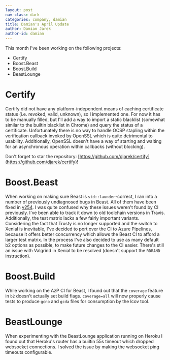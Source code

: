 ```yaml
---
layout: post
nav-class: dark
categories: company, damian
title: Damian's April Update
author: Damian Jarek
author-id: damian
---
```


This month I've been working on the following projects:
- Certify
- Boost.Beast
- Boost.Build
- BeastLounge

# Certify
Certify did not have any platform-independent means of caching certificate
status (i.e. revoked, valid, unknown), so I implemented one. For now it has to
be manually filled, but I'll add a way to import a static blacklist (somewhat
similar to the builtin blacklist in Chrome) and query the status of a
certificate. Unfortunately there is no way to handle OCSP stapling within the
verification callback invoked by OpenSSL which is quite detrimental to
usability. Additionally, OpenSSL doesn't have a way of starting and waiting for
an asynchronous operation within callbacks (without blocking).

Don't forget to star the repository: [https://github.com/djarek/certify](https://github.com/djarek/certify)!

# Boost.Beast
When working on making sure Beast is `std::launder`-correct, I ran into a number
of previously undiagnosed bugs in Beast. All of them have been fixed in
[v254](https://github.com/boostorg/beast/pull/1598/files). I was quite confused
why these issues weren't found by CI previously. I've been able to track it down
to old toolchain versions in Travis. Additionally, the test matrix lacks a few
fairly important variants. Considering the fact that Trusty is no longer
supported and the switch to Xenial is inevitable, I've decided to port over the
CI to Azure Pipelines, because it offers better concurrency which allows the
Beast CI to afford a larger test matrix. In the process I've also decided to use
as many default b2 options as possible, to make future changes to the CI easier.
There's still an issue with Valgrind in Xenial to be resolved (doesn't support
the `RDRAND` instruction).

# Boost.Build
While working on the AzP CI for Beast, I found out that the `coverage` feature
in `b2` doesn't actually set build flags. `coverage=all` will now properly cause
tests to produce `gcno` and `gcda` files for consumption by the lcov tool.

# BeastLounge
When experimenting with the BeastLounge application running on Heroku I found
out that Heroku's router has a builtin 55s timeout which dropped websocket
connections. I solved the issue by making the websocket ping timeouts
configurable.
